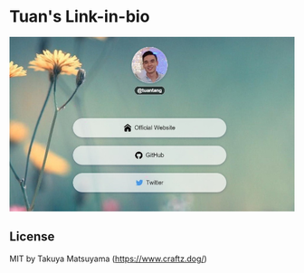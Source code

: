 Tuan's Link-in-bio
=========================

![thumbnail](./thumb.jpg)

## License

MIT by Takuya Matsuyama (https://www.craftz.dog/)
